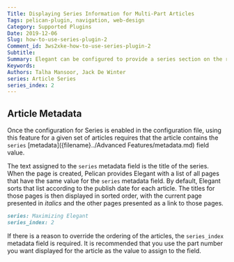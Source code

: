 ```yaml
---
Title: Displaying Series Information for Multi-Part Articles
Tags: pelican-plugin, navigation, web-design
Category: Supported Plugins
Date: 2019-12-06
Slug: how-to-use-series-plugin-2
Comment_id: 3ws2xke-how-to-use-series-plugin-2
Subtitle:
Summary: Elegant can be configured to provide a series section on the right sidebar. Only visible in articles that are labelled as part of a series, this indicator allows navigation between the articles in the series.
Keywords:
Authors: Talha Mansoor, Jack De Winter
series: Article Series
series_index: 2
---
```


## Article Metadata

Once the configuration for Series is enabled in the configuration file, using this feature for
a given set of articles requires that the article contains the `series`
[metadata]({filename}../Advanced Features/metadata.md) field value.

The text assigned to the `series` metadata field is the title of the series. When the page is
created, Pelican provides Elegant with a list of all pages that have the same value for the
`series` metadata field. By default, Elegant sorts that list according to the publish date for
each article. The titles for those pages is then displayed in sorted order, with the current
page presented in _italics_ and the other pages presented as a link to those pages.

```Markdown
series: Maximizing Elegant
series_index: 2
```

If there is a reason to override the ordering of the articles, the `series_index` metadata
field is required. It is recommended that you use the part number you want displayed for the
article as the value to assign to the field.
